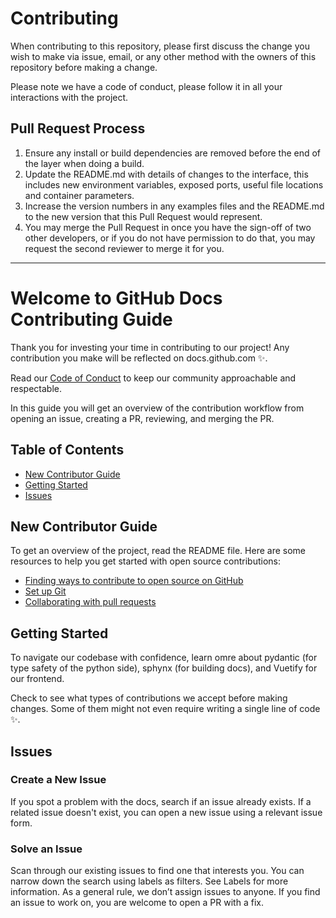 # Contributing

When contributing to this repository, please first discuss the change you wish to make via issue, email, or any other method with the owners of this repository before making a change.

Please note we have a code of conduct, please follow it in all your interactions with the project.

## Pull Request Process

1. Ensure any install or build dependencies are removed before the end of the layer when doing a build.
2. Update the README.md with details of changes to the interface, this includes new environment variables, exposed ports, useful file locations and container parameters.
3. Increase the version numbers in any examples files and the README.md to the new version that this Pull Request would represent.
4. You may merge the Pull Request in once you have the sign-off of two other developers, or if you do not have permission to do that, you may request the second reviewer to merge it for you.

---

# Welcome to GitHub Docs Contributing Guide

Thank you for investing your time in contributing to our project! Any contribution you make will be reflected on docs.github.com ✨.

Read our [Code of Conduct](#code-of-conduct) to keep our community approachable and respectable.

In this guide you will get an overview of the contribution workflow from opening an issue, creating a PR, reviewing, and merging the PR.

## Table of Contents

- [New Contributor Guide](#new-contributor-guide)
- [Getting Started](#getting-started)
- [Issues](#issues)

## New Contributor Guide

To get an overview of the project, read the README file. Here are some resources to help you get started with open source contributions:


- [Finding ways to contribute to open source on GitHub](https://docs.github.com/en/get-started/exploring-projects-on-github/finding-ways-to-contribute-to-open-source-on-github)
- [Set up Git](https://docs.github.com/en/get-started/quickstart/set-up-git)
- [Collaborating with pull requests](https://docs.github.com/en/github/collaborating-with-pull-requests)


## Getting Started

To navigate our codebase with confidence, learn omre about pydantic (for type safety of the python side), sphynx (for building docs), and Vuetify for our frontend. 

Check to see what types of contributions we accept before making changes. Some of them might not even require writing a single line of code ✨.

## Issues

### Create a New Issue

If you spot a problem with the docs, search if an issue already exists. If a related issue doesn't exist, you can open a new issue using a relevant issue form.

### Solve an Issue

Scan through our existing issues to find one that interests you. You can narrow down the search using labels as filters. See Labels for more information. As a general rule, we don’t assign issues to anyone. If you find an issue to work on, you are welcome to open a PR with a fix.
